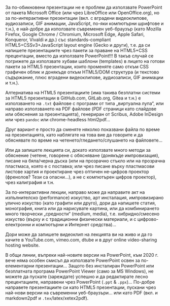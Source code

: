 За по-обикновени презентации не е проблем да използвате PowerPoint от пакета Microsoft Office (или чрез LibreOffice или OpenOffice.org),
но за по-интерактивни презентации (вкл. с вградени видеоклипове, аудиозаписи, GIF анимации, JavaScript,
по-яки компютърни шрифтове и т.н.), е най-добре да използвате съвременен уеб-браузър (като Mozilla Firefox,
Google Chrome / Chromium, Microsoft Edge, Apple Safari, Konqueror, Vivaldi и др.) със standards-compliant HTML5+CSSv3+JavaScript
layout engine (Gecko и други), т.е. да си напишете презентациите чрез пакети за праване на HTML5+CSS прецентации, вместо да използвате
PowerPoint!!! В такъв случай се погрижете да използвате хубави шаблони (templates) в лицето на готови пакети за HTML5 презентации,
които променяте само откъм CSS графичен облик и донякъде откъм HTML5/DOM структура (и текстово съдържание, плюс вградени видеоклипове,
аудиозаписи, GIF анимации и т.н.).

Алтернатива на HTML5 презентациите (има такива безплатни системи за HTML5 презентации в GitHub.com, GitLab.org, Gitea и т.н.) е
използването на `.txt` файлове с програми от типа „виртуална лупа“, или направо използването на PDF файлове (PDF страници като слайдове
или обяснения за презентацията), генериран от Scribus, Adobe InDesign или чрез `pandoc` или chrome-headless html2pdf...

Друг вариант е просто да сменяте няколко показвани файла по време на презентацията, като наблягате на това вие да говорите и да
обяснявате по време на четенето/гледането/слушането на файловете...

Или да запишете лекцията си, докато използвате много методи за обяснение (четене, говорене с обясняване (донякъде импровизация), писане
на бяла/черна дъска (или на прозрачно стъкло или на прозрачна пластмаса, която е с поставка; или чрез писане върху пластмасови
листове хартия и проектиране чрез оптичен не-цифров проектор (френолов? Тези са опасни...), а не с компютърен цифров проектор),
чрез калиграфия и т.н.

За по-интерактивни лекции, направо може да направите акт на изпълнителско (performance) изкуство, арт инсталация, импровизирано
улично изкуство (като графити или друго), дори да напишете статия, монография, книга или да нарисувате картина, или да комбинирането
много творчески „средности“ (medium, media), т.е. хибридно/смесено изкуство (върху и с традиционни физически материали, и с цифрово-електронни и компютърни и Интернет средства)...

Дори може да запишете видеоклип на лекцията ви на живо и да го качите в YouTube.com, vimeo.com, dtube и в друг online video-sharing hosting website.

В общи линии, въпреки най-новите версии на PowerPoint, към 2020 г. вече няма особен смисъл да използвате PowerPoint освен за по-елементарни презентации... Защото без инсталиран
PowerPoint или безплатната програма PowerPoint Viewer (само за MS Windows), не можете да пускате (зареждате) успешно и да редактирате
лесно прецентациите, направени чрез PowerPoint (`.ppt` & `.ppx`)... По-добре направете презентациите си като HTML5 презентации,
пускани чрез най-нови версии на съвременни уеб-браузъри... или като PDF (вкл. и markdown2pdf и `.tex`/latex/xetex2pdf).
